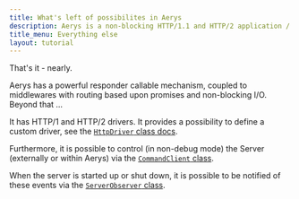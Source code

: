 ```yaml
---
title: What's left of possibilites in Aerys
description: Aerys is a non-blocking HTTP/1.1 and HTTP/2 application / websocket / static file server.
title_menu: Everything else
layout: tutorial
---
```


That's it - nearly.

Aerys has a powerful responder callable mechanism, coupled to middlewares with routing based upon promises and non-blocking I/O. Beyond that ...

It has HTTP/1 and HTTP/2 drivers. It provides a possibility to define a custom driver, see the [`HttpDriver` class docs](../classes/httpdriver.html).

Furthermore, it is possible to control (in non-debug mode) the Server (externally or within Aerys) via the [`CommandClient` class](../classes/commandclient.html).

When the server is started up or shut down, it is possible to be notified of these events via the [`ServerObserver` class](../classes/serverobserver.html).
